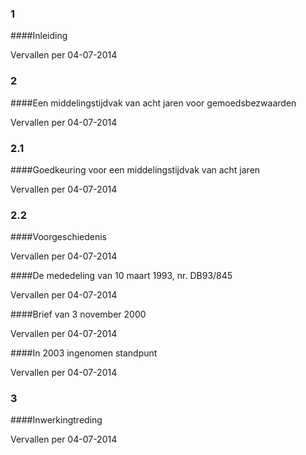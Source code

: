 <meta http-equiv='Content-Type' content='text/html; charset=utf-8' />

### 1  

####Inleiding

Vervallen per 04-07-2014 

### 2  

####Een middelingstijdvak van acht jaren voor gemoedsbezwaarden

Vervallen per 04-07-2014 

### 2.1  

####Goedkeuring voor een middelingstijdvak van acht jaren

Vervallen per 04-07-2014 

### 2.2  

####Voorgeschiedenis

Vervallen per 04-07-2014 

####De mededeling van 10 maart 1993, nr. DB93/845

Vervallen per 04-07-2014 

####Brief van 3 november 2000

Vervallen per 04-07-2014 

####In 2003 ingenomen standpunt

Vervallen per 04-07-2014 

### 3  

####Inwerkingtreding

Vervallen per 04-07-2014 

